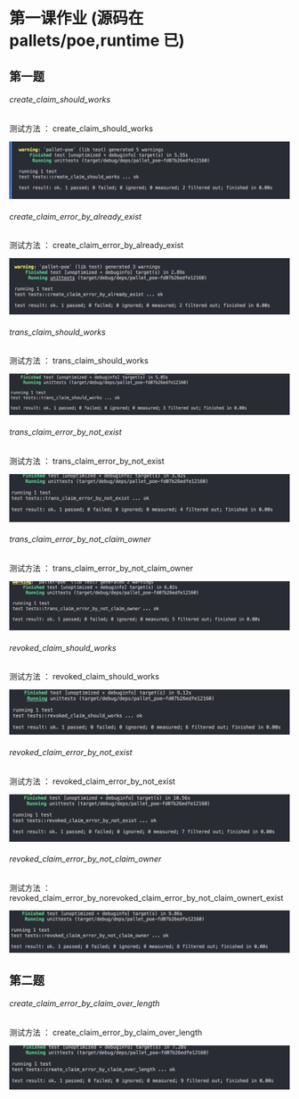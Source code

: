 # 第一课作业 (源码在pallets/poe,runtime 已)



## 第一题


###### create_claim_should_works

测试方法 ： create_claim_should_works


![image](shortcut/create_claim_should_works.png)




###### create_claim_error_by_already_exist

测试方法 ： create_claim_error_by_already_exist


![image](shortcut/create_claim_error_by_already_exist.png)



###### trans_claim_should_works

测试方法 ： trans_claim_should_works


![image](shortcut/trans_claim_should_works.png)


###### trans_claim_error_by_not_exist

测试方法 ： trans_claim_error_by_not_exist


![image](shortcut/trans_claim_error_by_not_exist.png)



###### trans_claim_error_by_not_claim_owner

测试方法 ： trans_claim_error_by_not_claim_owner


![image](shortcut/trans_claim_error_by_not_claim_owner.png)





###### revoked_claim_should_works

测试方法 ： revoked_claim_should_works


![image](shortcut/revoked_claim_should_works.png)





###### revoked_claim_error_by_not_exist

测试方法 ： revoked_claim_error_by_not_exist


![image](shortcut/revoked_claim_error_by_not_exist.png)




###### revoked_claim_error_by_not_claim_owner

测试方法 ： revoked_claim_error_by_norevoked_claim_error_by_not_claim_ownert_exist


![image](shortcut/revoked_claim_error_by_not_claim_owner.png)






## 第二题







###### create_claim_error_by_claim_over_length

测试方法 ： create_claim_error_by_claim_over_length


![image](shortcut/create_claim_error_by_claim_over_length.png)